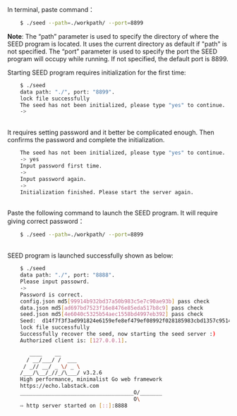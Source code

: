 In terminal, paste command：

```bash
	$ ./seed --path=./workpath/ --port=8899
```

**Note**: The “path” parameter is used to specify the directory of where the SEED program is located. It uses the current directory as default if "path" is not specified. The “port” parameter is used to specify the port the SEED program will occupy while running. If not specified, the default port is 8899.

Starting SEED program requires initialization for the first time:

```bash
	$ ./seed
	data path: "./", port: "8899".
	lock file successfully
	The seed has not been initialized, please type "yes" to continue.
	->
```
<br>
It requires setting password and it better be complicated enough. Then confirms the password and complete the initialization.

```bash
	The seed has not been initialized, please type "yes" to continue.
	-> yes
	Input password first time.
	->
	Input password again.
	->
	Initialization finished. Please start the server again.
```
<br>
Paste the following command to launch the SEED program. It will require giving correct password：

```bash
	$ ./seed --path=./workpath/ --port=8899
```
<br>
SEED program is launched successfully shown as below:

```bash
	$ ./seed
	data path: "./", port: "8888".
	Please input passowrd.
	->
	Password is correct.
	config.json md5[99914b932bd37a50b983c5e7c90ae93b] pass check
	data.json md5[ad697bd7523f16e8476e85eda517b8c9] pass check
	seed.json md5[4e6040c5325b54aec1558bd4997eb392] pass check
	Seed:  d14f7f3f3ad991824e6159efe8ef479ef08992f028185983cbd1357c95141a82
	lock file successfully
	Successfully recover the seed, now starting the seed server :)
	Authorized client is: [127.0.0.1].

	   ____    __
	  / __/___/ /  ___
	 / _// __/ _ \/ _ \
	/___/\__/_//_/\___/ v3.2.6
	High performance, minimalist Go web framework
	https://echo.labstack.com
	____________________________________O/_______
	                                    O\
	⇨ http server started on [::]:8888
```